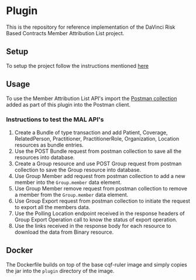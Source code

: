 # Plugin

This is the repository for reference implementation of the DaVinci Risk Based Contracts Member Attribution List project.

## Setup

To setup the project follow the instructions mentioned [here](https://github.com/DBCG/cqf-ruler#development)

## Usage

To use the Member Attribution List API's import the [Postman collection](https://github.com/DBCG/cqf-ruler/blob/feature-mal/mal/MAL-API's.postman_collection.json) added as part of this plugin into the Postman client. 

### Instructions to test the MAL API's
1. Create a Bundle of type transaction and add Patient, Coverage, RelatedPerson, Practitioner, PractitionerRole, Organization, Location resources as bundle entries. 
2. Use the POST Bundle request from postman collection to save all the resources into database.
3. Create a Group resource and use POST Group request from postman collection to save the Group resource into database.
4. Use Group Member add request from postman collection to add a new member into the `Group.member` data element.
5. Use Group Member remove request from postman collection to remove a member from the `Group.member` data element.
6. Use Group Export request from postman collection to initiate the request to export all the members data.
7. Use the Polling Location endpoint received in the response headers of Group Export Operation call to know the status of export operation.
8. Use the links received in the response body for each resource to download the data from Binary resource.


## Docker

The Dockerfile builds on top of the base cqf-ruler image and simply copies the jar into the `plugin` directory of the image.
